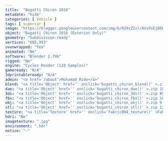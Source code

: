 ```yaml
---
title:  "Bugatti Chiron 2016"
metadate: "hide"
categories: [ Vehicle ]
tags: [ supercar ]
image: "https://blogger.googleusercontent.com/img/b/R29vZ2xl/AVvXsEj0DEV37siL2AbBDNHnooe8D-F2cbpfOjOBsh2d7ZLOcu667JGtDC4n_A69u73b2q6SONY6CuF_Ed8S8zwGITyJ7kkvDsdmwOD1_hSUSKELk8rxwLRa4eXbbOnLL56Nzv5OwcK0vrb8DL7VY1zjXaLdqffZw2YweYPPbKhpEkoWSl6dIhTMN7e2Oy1ibg/s0/bugatti-chiron.jpg"
object: "Bugatti Chiron 2016 (Exterior Only)"
geometry: "Subdivision-ready"
vertices: "665,993"
uvunwrapped: "Yes"
animated: "No"
software: "Blender 2.79b"
rigged: "No"
engine: "Cycles Render (128 Samples)"
gameready: "N/A"
3dprintableready: "N/A"
admin: "<a href='/about'>Mohamad Rido</a>"
blend: "<a title='Object' href='' onclick='bugatti_chiron_blend()' >.zip 15.9 MB</a>"
dae: "<a title='Object' href='' onclick='bugatti_chiron_dae()' >.zip 10.6 MB</a>"
3ds: "<a title='Object' href='' onclick='bugatti_chiron_3ds()' >.zip 896.4 kB</a>"
fbx: "<a title='Object' href='' onclick='bugatti_chiron_fbx()' >.zip 10.3 MB</a>"
obj: "<a title='Object' href='' onclick='bugatti_chiron_obj()' >.zip 9.6 MB</a>"
stl: "<a title='Object' href='' onclick='bugatti_chiron_stl()' >.zip 12.7 MB</a>"
texture: "<a title='Texture' href='' onclick='fabric004_texture()' >Fabric004</a>"
hdri: "No"
imagetexture: ".jpg"
environment: ".hdr"
notice: "-"
---
```

